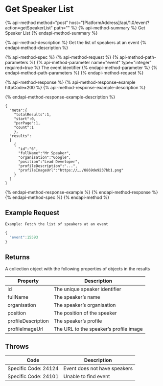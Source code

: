 # Get Speaker List

{% api-method method="post" host="\[PlatformAddress\]/api/1.0/event?action=getSpeakerList" path="" %}
{% api-method-summary %}
Get Speaker List
{% endapi-method-summary %}

{% api-method-description %}
Get the list of speakers at an event
{% endapi-method-description %}

{% api-method-spec %}
{% api-method-request %}
{% api-method-path-parameters %}
{% api-method-parameter name="event" type="integer" required=true %}
The event identifier
{% endapi-method-parameter %}
{% endapi-method-path-parameters %}
{% endapi-method-request %}

{% api-method-response %}
{% api-method-response-example httpCode=200 %}
{% api-method-response-example-description %}

{% endapi-method-response-example-description %}

```
{
  "meta":{
    "totalResults":1,
    "start":0,
    "perPage":1,
    "count":1
    },
  "results":
  [
    {
      "id":"6",
      "fullName":"Mr Speaker",
      "organisation":"Google",
      "position":"Lead Developer",
      "profileDescription":"...",
      "profileImageUrl":"https://…./8869de9237bb1.png"
    }
  ]
}
```
{% endapi-method-response-example %}
{% endapi-method-response %}
{% endapi-method-spec %}
{% endapi-method %}

## Example Request

`Example: Fetch the list of speakers at an event`

```javascript
{ 
  "event":15593
}
```

## Returns

A collection object with the following properties of objects in the results

| Property | Description |
| --- | --- |
| id | The unique speaker identifier |
| fullName | The speaker’s name |
| organisation | The speaker’s organisation |
| position | The position of the speaker |
| profileDescription | The speaker’s profile |
| profileImageUrl | The URL to the speaker’s profile image |

## Throws

| Code | Description |
| --- | --- |
| Specific Code: 24124 | Event does not have speakers |
| Specific Code: 24101 | Unable to find event |

